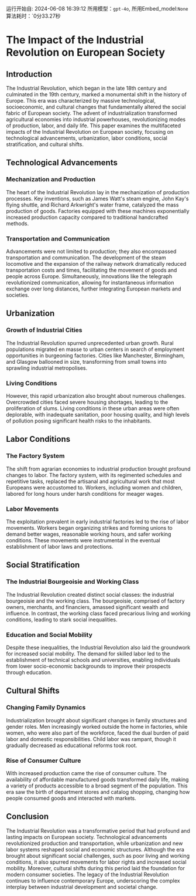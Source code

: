 运行开始自: 2024-06-08 16:39:12
所用模型：`gpt-4o`, 所用Embed_model:`None`
算法耗时：`0分33.27秒
# The Impact of the Industrial Revolution on European Society

## Introduction

The Industrial Revolution, which began in the late 18th century and culminated in the 19th century, marked a monumental shift in the history of Europe. This era was characterized by massive technological, socioeconomic, and cultural changes that fundamentally altered the social fabric of European society. The advent of industrialization transformed agricultural economies into industrial powerhouses, revolutionizing modes of production, labor, and daily life. This paper examines the multifaceted impacts of the Industrial Revolution on European society, focusing on technological advancements, urbanization, labor conditions, social stratification, and cultural shifts.

## Technological Advancements

### Mechanization and Production

The heart of the Industrial Revolution lay in the mechanization of production processes. Key inventions, such as James Watt's steam engine, John Kay's flying shuttle, and Richard Arkwright's water frame, catalyzed the mass production of goods. Factories equipped with these machines exponentially increased production capacity compared to traditional handcrafted methods.

### Transportation and Communication

Advancements were not limited to production; they also encompassed transportation and communication. The development of the steam locomotive and the expansion of the railway network dramatically reduced transportation costs and times, facilitating the movement of goods and people across Europe. Simultaneously, innovations like the telegraph revolutionized communication, allowing for instantaneous information exchange over long distances, further integrating European markets and societies.

## Urbanization

### Growth of Industrial Cities

The Industrial Revolution spurred unprecedented urban growth. Rural populations migrated en masse to urban centers in search of employment opportunities in burgeoning factories. Cities like Manchester, Birmingham, and Glasgow ballooned in size, transforming from small towns into sprawling industrial metropolises.

### Living Conditions

However, this rapid urbanization also brought about numerous challenges. Overcrowded cities faced severe housing shortages, leading to the proliferation of slums. Living conditions in these urban areas were often deplorable, with inadequate sanitation, poor housing quality, and high levels of pollution posing significant health risks to the inhabitants.

## Labor Conditions

### The Factory System

The shift from agrarian economies to industrial production brought profound changes to labor. The factory system, with its regimented schedules and repetitive tasks, replaced the artisanal and agricultural work that most Europeans were accustomed to. Workers, including women and children, labored for long hours under harsh conditions for meager wages.

### Labor Movements

The exploitation prevalent in early industrial factories led to the rise of labor movements. Workers began organizing strikes and forming unions to demand better wages, reasonable working hours, and safer working conditions. These movements were instrumental in the eventual establishment of labor laws and protections.

## Social Stratification

### The Industrial Bourgeoisie and Working Class

The Industrial Revolution created distinct social classes: the industrial bourgeoisie and the working class. The bourgeoisie, comprised of factory owners, merchants, and financiers, amassed significant wealth and influence. In contrast, the working class faced precarious living and working conditions, leading to stark social inequalities.

### Education and Social Mobility

Despite these inequalities, the Industrial Revolution also laid the groundwork for increased social mobility. The demand for skilled labor led to the establishment of technical schools and universities, enabling individuals from lower socio-economic backgrounds to improve their prospects through education.

## Cultural Shifts

### Changing Family Dynamics

Industrialization brought about significant changes in family structures and gender roles. Men increasingly worked outside the home in factories, while women, who were also part of the workforce, faced the dual burden of paid labor and domestic responsibilities. Child labor was rampant, though it gradually decreased as educational reforms took root.

### Rise of Consumer Culture

With increased production came the rise of consumer culture. The availability of affordable manufactured goods transformed daily life, making a variety of products accessible to a broad segment of the population. This era saw the birth of department stores and catalog shopping, changing how people consumed goods and interacted with markets.

## Conclusion

The Industrial Revolution was a transformative period that had profound and lasting impacts on European society. Technological advancements revolutionized production and transportation, while urbanization and new labor systems reshaped social and economic structures. Although the era brought about significant social challenges, such as poor living and working conditions, it also spurred movements for labor rights and increased social mobility. Moreover, cultural shifts during this period laid the foundation for modern consumer societies. The legacy of the Industrial Revolution continues to influence contemporary Europe, underscoring the complex interplay between industrial development and societal change.